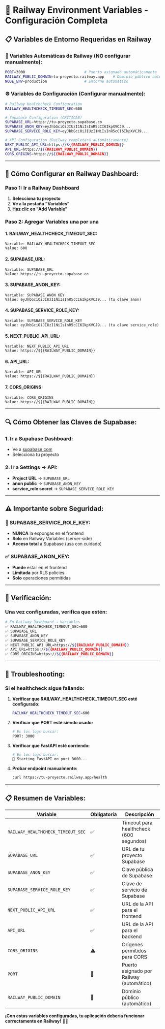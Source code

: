 # 🔧 Railway Environment Variables - Configuración Completa

## 📋 **Variables de Entorno Requeridas en Railway**

### **🚂 Variables Automáticas de Railway (NO configurar manualmente):**
```bash
PORT=3000                           # Puerto asignado automáticamente
RAILWAY_PUBLIC_DOMAIN=tu-proyecto.railway.app    # Dominio público automático
NODE_ENV=production                 # Entorno automático
```

### **⚙️ Variables de Configuración (Configurar manualmente):**
```bash
# Railway Healthcheck Configuration
RAILWAY_HEALTHCHECK_TIMEOUT_SEC=600

# Supabase Configuration (CRÍTICAS)
SUPABASE_URL=https://tu-proyecto.supabase.co
SUPABASE_ANON_KEY=eyJhbGciOiJIUzI1NiIsInR5cCI6IkpXVCJ9...
SUPABASE_SERVICE_ROLE_KEY=eyJhbGciOiJIUzI1NiIsInR5cCI6IkpXVCJ9...

# API Configuration (Railway completará automáticamente)
NEXT_PUBLIC_API_URL=https://${{RAILWAY_PUBLIC_DOMAIN}}
API_URL=https://${{RAILWAY_PUBLIC_DOMAIN}}
CORS_ORIGINS=https://${{RAILWAY_PUBLIC_DOMAIN}}
```

---

## 🚀 **Cómo Configurar en Railway Dashboard:**

### **Paso 1: Ir a Railway Dashboard**
1. **Selecciona tu proyecto**
2. **Ve a la pestaña "Variables"**
3. **Haz clic en "Add Variable"**

### **Paso 2: Agregar Variables una por una**

#### **1. RAILWAY_HEALTHCHECK_TIMEOUT_SEC:**
```
Variable: RAILWAY_HEALTHCHECK_TIMEOUT_SEC
Value: 600
```

#### **2. SUPABASE_URL:**
```
Variable: SUPABASE_URL
Value: https://tu-proyecto.supabase.co
```

#### **3. SUPABASE_ANON_KEY:**
```
Variable: SUPABASE_ANON_KEY
Value: eyJhbGciOiJIUzI1NiIsInR5cCI6IkpXVCJ9... (tu clave anon)
```

#### **4. SUPABASE_SERVICE_ROLE_KEY:**
```
Variable: SUPABASE_SERVICE_ROLE_KEY
Value: eyJhbGciOiJIUzI1NiIsInR5cCI6IkpXVCJ9... (tu clave service_role)
```

#### **5. NEXT_PUBLIC_API_URL:**
```
Variable: NEXT_PUBLIC_API_URL
Value: https://${{RAILWAY_PUBLIC_DOMAIN}}
```

#### **6. API_URL:**
```
Variable: API_URL
Value: https://${{RAILWAY_PUBLIC_DOMAIN}}
```

#### **7. CORS_ORIGINS:**
```
Variable: CORS_ORIGINS
Value: https://${{RAILWAY_PUBLIC_DOMAIN}}
```

---

## 🔍 **Cómo Obtener las Claves de Supabase:**

### **1. Ir a Supabase Dashboard:**
- Ve a [supabase.com](https://supabase.com)
- Selecciona tu proyecto

### **2. Ir a Settings → API:**
- **Project URL** → `SUPABASE_URL`
- **anon public** → `SUPABASE_ANON_KEY`
- **service_role secret** → `SUPABASE_SERVICE_ROLE_KEY`

---

## ⚠️ **Importante sobre Seguridad:**

### **🔐 SUPABASE_SERVICE_ROLE_KEY:**
- **NUNCA** la expongas en el frontend
- **Solo** en Railway Variables (server-side)
- **Acceso total** a Supabase (usa con cuidado)

### **✅ SUPABASE_ANON_KEY:**
- **Puede** estar en el frontend
- **Limitada** por RLS policies
- **Solo** operaciones permitidas

---

## 🎯 **Verificación:**

### **Una vez configuradas, verifica que estén:**
```bash
# En Railway Dashboard → Variables
✅ RAILWAY_HEALTHCHECK_TIMEOUT_SEC=600
✅ SUPABASE_URL
✅ SUPABASE_ANON_KEY
✅ SUPABASE_SERVICE_ROLE_KEY
✅ NEXT_PUBLIC_API_URL=https://${{RAILWAY_PUBLIC_DOMAIN}}
✅ API_URL=https://${{RAILWAY_PUBLIC_DOMAIN}}
✅ CORS_ORIGINS=https://${{RAILWAY_PUBLIC_DOMAIN}}
```

---

## 🚨 **Troubleshooting:**

### **Si el healthcheck sigue fallando:**

1. **Verificar que RAILWAY_HEALTHCHECK_TIMEOUT_SEC esté configurado:**
   ```bash
   RAILWAY_HEALTHCHECK_TIMEOUT_SEC=600
   ```

2. **Verificar que PORT esté siendo usado:**
   ```bash
   # En los logs buscar:
   PORT: 3000
   ```

3. **Verificar que FastAPI esté corriendo:**
   ```bash
   # En los logs buscar:
   🚀 Starting FastAPI on port 3000...
   ```

4. **Probar endpoint manualmente:**
   ```bash
   curl https://tu-proyecto.railway.app/health
   ```

---

## 📋 **Resumen de Variables:**

| Variable | Obligatoria | Descripción |
|----------|-------------|-------------|
| `RAILWAY_HEALTHCHECK_TIMEOUT_SEC` | ✅ | Timeout para healthcheck (600 segundos) |
| `SUPABASE_URL` | ✅ | URL de tu proyecto Supabase |
| `SUPABASE_ANON_KEY` | ✅ | Clave pública de Supabase |
| `SUPABASE_SERVICE_ROLE_KEY` | ✅ | Clave de servicio de Supabase |
| `NEXT_PUBLIC_API_URL` | ✅ | URL de la API para el frontend |
| `API_URL` | ✅ | URL de la API para el backend |
| `CORS_ORIGINS` | ⚠️ | Orígenes permitidos para CORS |
| `PORT` | 🚂 | Puerto asignado por Railway (automático) |
| `RAILWAY_PUBLIC_DOMAIN` | 🚂 | Dominio público (automático) |

**¡Con estas variables configuradas, tu aplicación debería funcionar correctamente en Railway!** 🚂✨
